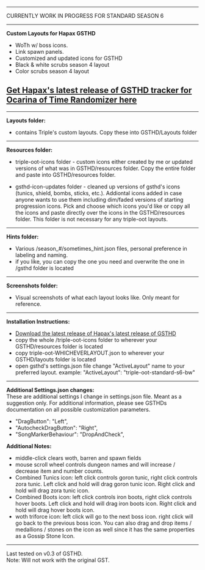 --------------------

CURRENTLY WORK IN PROGRESS FOR STANDARD SEASON 6

--------------------

**Custom Layouts for Hapax GSTHD**
- WoTh w/ boss icons.
- Link spawn panels.
- Customized and updated icons for GSTHD
- Black & white scrubs season 4 layout
- Color scrubs season 4 layout

## [Get Hapax's latest release of GSTHD tracker for Ocarina of Time Randomizer here](https://github.com/HapaxL/GSTHD/releases/latest)

--------------------

**Layouts folder:**  
- contains Triple's custom layouts. Copy these into GSTHD/Layouts folder

--------------------

**Resources folder:**  
- triple-oot-icons folder - custom icons either created by me or updated versions of what was in GSTHD/resources folder. Copy the entire folder and paste into GSTHD/resources folder.

- gsthd-icon-updates folder - cleaned up versions of gsthd's icons (tunics, shield, bombs, sticks, etc.). Addiontal icons added in case anyone wants to use them including dim/faded versions of starting progression icons. Pick and choose which icons you'd like or copy all the icons and paste directly over the icons in the GSTHD/resources folder. This folder is not necessary for any triple-oot layouts.

--------------------

**Hints folder:**  
- Various /season_#/sometimes_hint.json files, personal preference in labeling and naming.
- if you like, you can copy the one you need and overwrite the one in /gsthd folder is located

--------------------

**Screenshots folder:**  
- Visual screenshots of what each layout looks like. Only meant for reference.

--------------------

**Installation Instructions:**  
- [Download the latest release of Hapax's latest release of GSTHD](https://github.com/HapaxL/GSTHD/releases/latest)
- copy the whole /triple-oot-icons folder to wherever your GSTHD/resources folder is located
- copy triple-oot-WHICHEVERLAYOUT.json to wherever your GSTHD/layouts folder is located
- open gsthd's settings.json file change "ActiveLayout" name to your preferred layout.
example: "ActiveLayout": "triple-oot-standard-s6-bw"

--------------------

**Additional Settings.json changes:**  
These are additional settings I change in settings.json file. Meant as a suggestion only.
For additional information, please see GSTHDs documentation on all possible customization parameters.
- "DragButton": "Left",
- "AutocheckDragButton": "Right",
- "SongMarkerBehaviour": "DropAndCheck",

**Additional Notes:**  
- middle-click clears woth, barren and spawn fields
- mouse scroll wheel controls dungeon names and will increase / decrease item and number counts.
- Combined Tunics icon: left click controls goron tunic, right click controls zora tunic. Left click and hold will drag goron tunic icon. Right click and hold will drag zora tunic icon.
- Combined Boots icon: left click controls iron boots, right click controls hover boots. Left click and hold will drag iron boots icon. Right click and hold will drag hover boots icon.
- woth triforce icon: left click will go to the next boss icon. right click will go back to the previous boss icon. You can also drag and drop items / medallions / stones on the icon as well since it has the same properties as a Gossip Stone Icon.  

--------------------
Last tested on v0.3 of GSTHD.  
Note: Will not work with the original GST.
